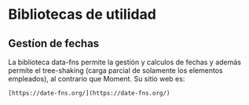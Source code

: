 # Bibliotecas de utilidad
## Gestíon de fechas
La biblioteca data-fns permite la gestión y calculos de fechas y además permite el tree-shaking (carga parcial de solamente los elementos empleados), al contrario que Moment. Su sitio web es:

    [https://date-fns.org/](https://date-fns.org/)

